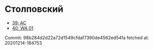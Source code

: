 # Столповский
- [39: AC](39.md)
- [40: WA 01](40.md)

Commit: 98b284d2d22a72d1549cfdaf7390de4562ed54fa
 fetched at: 20201214-184753

